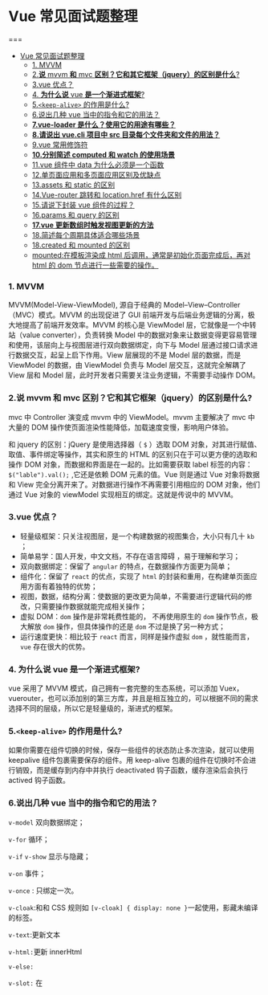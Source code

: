 # Vue 常见面试题整理

===

- [Vue 常见面试题整理](#vue-常见面试题整理)
    - [1. MVVM](#1-mvvm)
    - [2.**说** mvvm **和** mvc **区别？它和其它框架（**jquery**）的区别是什么**?](#2说-mvvm-和-mvc-区别它和其它框架jquery的区别是什么)
    - [3.vue 优点？](#3vue-优点)
    - [4. **为什么说** vue **是一个渐进式框架**?](#4-为什么说-vue-是一个渐进式框架)
    - [5.`<keep-alive>` 的作用是什么?](#5keep-alive-的作用是什么)
    - [6.说出几种 vue 当中的指令和它的用法？](#6说出几种-vue-当中的指令和它的用法)
    - [**7.vue-loader 是什么？使用它的用途有哪些？**](#7vue-loader-是什么使用它的用途有哪些)
    - [**8.请说出 vue.cli 项目中 src 目录每个文件夹和文件的用法？**](#8请说出-vuecli-项目中-src-目录每个文件夹和文件的用法)
    - [9.vue 常用修饰符](#9vue-常用修饰符)
    - [**10.分别简述 computed 和 watch 的使用场景**](#10分别简述-computed-和-watch-的使用场景)
    - [11.vue 组件中 data 为什么必须是一个函数](#11vue-组件中-data-为什么必须是一个函数)
    - [12.单页面应用和多页面应用区别及优缺点](#12单页面应用和多页面应用区别及优缺点)
    - [13.assets 和 static 的区别](#13assets-和-static-的区别)
    - [14.Vue-router 跳转和 location.href 有什么区别](#14vue-router-跳转和-locationhref-有什么区别)
    - [15.请说下封装 vue 组件的过程？](#15请说下封装-vue-组件的过程)
    - [16.params 和 query 的区别](#16params-和-query-的区别)
    - [**17.vue 更新数组时触发视图更新的方法**](#17vue-更新数组时触发视图更新的方法)
    - [18.简述每个周期具体适合哪些场景](#18简述每个周期具体适合哪些场景)
    - [18.created 和 mounted 的区别](#18created-和-mounted-的区别)
  - [mounted:在模板渲染成 html 后调用，通常是初始化页面完成后，再对 html 的 dom 节点进行一些需要的操作。](#mounted在模板渲染成-html-后调用通常是初始化页面完成后再对-html-的-dom-节点进行一些需要的操作)

### 1. MVVM

MVVM(Model-View-ViewModel), 源自于经典的 Model–View–Controller（MVC）模式。MVVM 的出现促进了 GUI 前端开发与后端业务逻辑的分离，极大地提高了前端开发效率。MVVM 的核心是 ViewModel 层，它就像是一个中转站（value converter），负责转换 Model 中的数据对象来让数据变得更容易管理和使用，该层向上与视图层进行双向数据绑定，向下与 Model 层通过接口请求进行数据交互，起呈上启下作用。View 层展现的不是 Model 层的数据，而是 ViewModel 的数据，由 ViewModel 负责与 Model 层交互，这就完全解耦了 View 层和 Model 层，此时开发者只需要关注业务逻辑，不需要手动操作 DOM。

### 2.**说** mvvm **和** mvc **区别？它和其它框架（**jquery**）的区别是什么**?

mvc 中 Controller 演变成 mvvm 中的 ViewModel。mvvm 主要解决了 mvc 中大量的 DOM 操作使页面渲染性能降低，加载速度变慢，影响用户体验。

和 jquery 的区别：jQuery 是使用选择器（ `$` ）选取 DOM 对象，对其进行赋值、取值、事件绑定等操作，其实和原生的 HTML 的区别只在于可以更方便的选取和操作 DOM 对象，而数据和界面是在一起的。比如需要获取 label 标签的内容：`$("lable").val();` ,它还是依赖 DOM 元素的值。Vue 则是通过 Vue 对象将数据和 View 完全分离开来了。对数据进行操作不再需要引用相应的 DOM 对象，他们通过 Vue 对象的 viewModel 实现相互的绑定。这就是传说中的 MVVM。

### 3.vue 优点？

- 轻量级框架：只关注视图层，是一个构建数据的视图集合，大小只有几十 `kb` ；
- 简单易学：国人开发，中文文档，不存在语言障碍 ，易于理解和学习；
- 双向数据绑定：保留了 `angular` 的特点，在数据操作方面更为简单；
- 组件化：保留了 `react` 的优点，实现了 `html` 的封装和重用，在构建单页面应用方面有着独特的优势；
- 视图，数据，结构分离：使数据的更改更为简单，不需要进行逻辑代码的修改，只需要操作数据就能完成相关操作；
- 虚拟 DOM：`dom` 操作是非常耗费性能的， 不再使用原生的 `dom` 操作节点，极大解放 `dom` 操作，但具体操作的还是 `dom` 不过是换了另一种方式；
- 运行速度更快：相比较于 `react` 而言，同样是操作虚拟 `dom` ，就性能而言， `vue` 存在很大的优势。

### 4. **为什么说** vue **是一个渐进式框架**?

vue 采用了 MVVM 模式，自己拥有一套完整的生态系统，可以添加 Vuex，vuerouter，也可以添加别的第三方库，并且是相互独立的，可以根据不同的需求选择不同的层级，所以它是轻量级的，渐进式的框架。

### 5.`<keep-alive>` 的作用是什么?

如果你需要在组件切换的时候，保存一些组件的状态防止多次渲染，就可以使用 keepalive 组件包裹需要保存的组件。用 keep-alive 包裹的组件在切换时不会进行销毁，而是缓存到内存中并执行
deactivated 钩子函数，缓存渲染后会执行 actived 钩子函数。

### 6.说出几种 vue 当中的指令和它的用法？

`v-model` 双向数据绑定；

`v-for` 循环；

`v-if` `v-show` 显示与隐藏；

`v-on` 事件；

`v-once` : 只绑定一次。

`v-cloak`:和和 CSS 规则如 `[v-cloak] { display: none }`一起使用，影藏未编译的标签。

`v-text`:更新文本

`v-html:`更新 innerHtml

`v-else:`

`v-slot:` 在<template> 中使用插槽

`v-pre:` 显示标签，跳过没有指令的节点，加快编译。

`v-bind:` 动态绑定多个值

### **7.vue-loader 是什么？使用它的用途有哪些？**

vue 文件的一个加载器，将 `template/js/style` 转换成 `js` 模块。

用途：`js` 可以写 `es6` 、 `style`样式可以 `scss` 或 `less` 、 `template` 可以加 `jade`等

### **8.请说出 vue.cli 项目中 src 目录每个文件夹和文件的用法？**

`assets` 文件夹是放静态资源；`components` 是放组件；`router` 是定义路由相关的配置; `app.vue` 是一个应用主组件；`main.js` 是入口文件。

### 9.vue 常用修饰符

**v-model 修饰符：**

.lazy：输入框改变，这个数据就会改变，这个修饰符会在光标离开 input 框才会更新数据

.number：营先输入数字就会限制输入只能是数字，先字符串就相当于没有加 number，注

意，不是输入框不能输入字符串，是这个数据是数字

.trim：输入框过滤首尾的空格

**事件修饰符：**

.stop：阻止事件冒泡，相当于调用了 event.stopPropagation()方法

.prevent：阻止默认行为，相当于调用了 event.preventDefault()方法，比如表单的提交、

a 标签的跳转就是默认事件

.self：只有元素本身触发时才触发方法，就是只有点击元素本身才会触发。比如一个 div

里面有个按钮，div 和按钮都有事件，我们点击按钮，div 绑定的方法也会触发，如果 div

的 click 加上 self，只有点击到 div 的时候才会触发，变相的算是阻止冒泡 

.once：事件只能用一次，无论点击几次，执行一次之后都不会再执行

.capture：事件的完整机制是捕获-目标-冒泡，事件触发是目标往外冒泡

.sync：对 prop 进行双向绑定

.keyCode：监听按键的指令，具体可以查看 vue 的键码对应表

### **10.分别简述 computed 和 watch 的使用场景**

- `computed` : 当一个属性受多个属性影响的时候就需要用到 `computed` ，最典型的栗子：购物车商品结算的时候
- `watch` : 当一条数据影响多条数据的时候就需要用 `watch` ，栗子：搜索数据

### 11.vue 组件中 data 为什么必须是一个函数

因为 JavaScript 的特性所导致，在 `component` 中，`data` 必须以函数的形式存在，不可以是对象。组件中的 `data` 写成一个函数，数据以函数返回值的形式定义，这样每次复用组件的时候，都会返回一份新的 `data` ，每个 vue 组件的实例都有自己的作用域，互不干扰。而单纯的写成对象形式，就是所有的组件实例共用了一个 `data`的内存地址 ，这样改一个数据其他都改变。

### 12.单页面应用和多页面应用区别及优缺点

单页面应用（SPA），通俗一点说就是指只有一个主页面的应用，浏览器一开始要加载所有必须的 html, js, css。所有的页面内容都包含在这个所谓的主页面中。但在写的时候，还是会分开写（页面片段），然后在交互的时候由路由程序动态载入，单页面的页面跳转，仅刷新局部资源。多应用于 pc 端。

多页面（MPA），就是指一个应用中有多个页面，页面跳转时是整页刷新

单页面的优点：用户体验好，快，内容的改变不需要重新加载整个页面，基于这一点 spa 对服务器压力较小；前后端分离；页面效果会比较炫酷（比如切换页面内容时的专场动画）。

单页面缺点：不利于 seo；导航不可用，如果一定要导航需要自行实现前进、后退。（由于是单页面不能用浏览器的前进后退功能，所以需要自己建立堆栈管理）；初次加载时耗时多；页面复杂度提高很多。

### 13.assets 和 static 的区别

**相同点：** `assets` 和 `static` 两个都是存放静态资源文件。项目中所需要的资源文件图片，字体图标，样式文件等都可以放在这两个文件下，这是相同点

**不相同点：**`assets` 中存放的静态资源文件在项目打包时，也就是运行 `npm run build` 时会将 `assets` 中放置的静态资源文件进行打包上传，所谓打包简单点可以理解为压缩体积，代码格式化。而压缩后的静态资源文件最终也都会放置在 `static` 文件中跟着 `index.html` 一同上传至服务器。`static` 中放置的静态资源文件就不会要走打包压缩格式化等流程，而是直接进入打包好的目录，直接上传至服务器。因为避免了压缩直接进行上传，在打包时会提高一定的效率，但是 `static` 中的资源文件由于没有进行压缩等操作，所以文件的体积也就相对于 `assets` 中打包后的文件提交较大点。在服务器中就会占据更大的空间。

**建议：** 将项目中 `template`需要的样式文件 js 文件等都可以放置在 `assets` 中，走打包这一流程。减少体积。而项目中引入的第三方的资源文件如`iconfoont.css` 等文件可以放置在 `static` 中，因为这些引入的第三方文件已经经过处理，我们不再需要处理，直接上传。

### 14.Vue-router 跳转和 location.href 有什么区别

使用 `location.href= /url `来跳转，简单方便，但是刷新了页面

引进 router ，然后使用 `router.push( /url )` 来跳转，使用了 `diff` 算法，实现了按需加载，减少了 dom 的消耗。其实使用 router 跳转和使用 `history.pushState()` 没什么差别的，因为 vue-router 就是用了 `history.pushState()` ，尤其是在 history 模式下。

### 15.请说下封装 vue 组件的过程？

1. 建立组件的模板，先把架子搭起来，写写样式，考虑好组件的基本逻辑。
2. 准备好组件的数据输入。即分析好逻辑，定好 props 里面的数据、类型。
3. 准备好组件的数据输出。即根据组件逻辑，做好要暴露出来的方法。
4. 封装完毕了，直接调用即可

### 16.params 和 query 的区别

用法：query 要用 path 来引入，params 要用 name 来引入，接收参数都是类似的，分别是 `this.$route.query.name` 和 `this.$route.params.name` 。url 地址显示：query 更加类似于我们 ajax 中 get 传参，params 则类似于 post，说的再简单一点，前者在浏览器地址栏中显示参数，后者则不显示

注意点：query 刷新不会丢失 query 里面的数据 params 刷新 会 丢失 params 里面的数据。

- router 为 VueRouter 实例，想要导航到不同 URL，则使用 router.push 方法
- $route 为当前 router 跳转对象，里面可以获取 name、path、query、params 等

### **17.vue 更新数组时触发视图更新的方法**

push()；pop()；shift()；unshift()；splice()；sort()；reverse()

### 18.简述每个周期具体适合哪些场景

**beforeCreate：** 在 beforeCreate 生命周期执行的时候，挂载元素$el、data 和 methods 中的数据都还没有初始化。不能在这个阶段使用 data 中的数据和 methods 中的方法

**create：** 挂载元素$el 还没有初始化，data 和 methods 都已经被初始化好了，可以要调用 methods 中的方法，或者操作 data 中的数据，

**beforeMount：** 执行到这个钩子的时候，在内存中已经编译好了模板了，但是还没有挂载到页面中，此时，页面还是旧的

**mounted：** 执行到这个钩子的时候，就表示 Vue 实例已经初始化完成了。此时组件脱离了创建阶段，进入到了运行阶段。如果我们想要通过插件操作页面上的 DOM 节点，最早可以在和这个阶段中进行

**beforeUpdate：** 当执行这个钩子时，页面中的显示的数据还是旧的，data 中的数据是更新后的， 页面还没有和最新的数据保持同步

**updated：** 页面显示的数据和 data 中的数据已经保持同步了，都是最新的

**beforeDestory：** Vue 实例从运行阶段进入到了销毁阶段，这个时候上所有的 data 和 methods ， 指令， 过滤器 ……都是处于可用状态。还没有真正被销毁

**destroyed：** 这个时候上所有的 data 和 methods ， 指令， 过滤器 ……都是处于不可用状态。组件已经被销毁了。

### 18.created 和 mounted 的区别

created:在模板渲染成 html 前调用，即通常初始化某些属性值，然后再渲染成视图。

## mounted:在模板渲染成 html 后调用，通常是初始化页面完成后，再对 html 的 dom 节点进行一些需要的操作。
